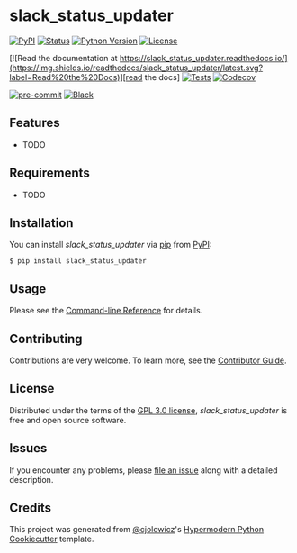 # slack_status_updater

[![PyPI](https://img.shields.io/pypi/v/slack_status_updater.svg)][pypi_]
[![Status](https://img.shields.io/pypi/status/slack_status_updater.svg)][status]
[![Python Version](https://img.shields.io/pypi/pyversions/slack_status_updater)][python version]
[![License](https://img.shields.io/pypi/l/slack_status_updater)][license]

[![Read the documentation at https://slack_status_updater.readthedocs.io/](https://img.shields.io/readthedocs/slack_status_updater/latest.svg?label=Read%20the%20Docs)][read the docs]
[![Tests](https://github.com/HalisCz/slack_status_updater/workflows/Tests/badge.svg)][tests]
[![Codecov](https://codecov.io/gh/HalisCz/slack_status_updater/branch/main/graph/badge.svg)][codecov]

[![pre-commit](https://img.shields.io/badge/pre--commit-enabled-brightgreen?logo=pre-commit&logoColor=white)][pre-commit]
[![Black](https://img.shields.io/badge/code%20style-black-000000.svg)][black]

[pypi_]: https://pypi.org/project/slack_status_updater/
[status]: https://pypi.org/project/slack_status_updater/
[python version]: https://pypi.org/project/slack_status_updater
[read the docs]: https://slack_status_updater.readthedocs.io/
[tests]: https://github.com/HalisCz/slack_status_updater/actions?workflow=Tests
[codecov]: https://app.codecov.io/gh/HalisCz/slack_status_updater
[pre-commit]: https://github.com/pre-commit/pre-commit
[black]: https://github.com/psf/black

## Features

- TODO

## Requirements

- TODO

## Installation

You can install _slack_status_updater_ via [pip] from [PyPI]:

```console
$ pip install slack_status_updater
```

## Usage

Please see the [Command-line Reference] for details.

## Contributing

Contributions are very welcome.
To learn more, see the [Contributor Guide].

## License

Distributed under the terms of the [GPL 3.0 license][license],
_slack_status_updater_ is free and open source software.

## Issues

If you encounter any problems,
please [file an issue] along with a detailed description.

## Credits

This project was generated from [@cjolowicz]'s [Hypermodern Python Cookiecutter] template.

[@cjolowicz]: https://github.com/cjolowicz
[pypi]: https://pypi.org/
[hypermodern python cookiecutter]: https://github.com/cjolowicz/cookiecutter-hypermodern-python
[file an issue]: https://github.com/HalisCz/slack_status_updater/issues
[pip]: https://pip.pypa.io/

<!-- github-only -->

[license]: https://github.com/HalisCz/slack_status_updater/blob/main/LICENSE
[contributor guide]: https://github.com/HalisCz/slack_status_updater/blob/main/CONTRIBUTING.md
[command-line reference]: https://slack_status_updater.readthedocs.io/en/latest/usage.html
